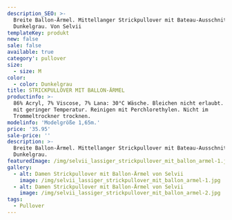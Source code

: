 ```yaml
---
description_SEO: >-
  Breite Ballon-Ärmel. Mittellanger Strickpullover mit Bateau-Ausschnitt. Farbe
  Dunkelgrau. Von Selvii
templateKey: produkt
new: false
sale: false
available: true
category': pullover
size:
  - size: M
color:
  - color: Dunkelgrau
title: STRICKPULLOVER MIT BALLON-ÄRMEL
productinfo: >-
  86% Acryl, 7% Viscose, 7% Lana: 30°C Wäsche. Bleichen nicht erlaubt. Bügeln
  mit geringer Temperatur. Reinigen mit Perchlorethylen. Nicht im
  Trommeltrockner trocknen.
modelinfo: 'Modelgröße 1,65m.'
price: '35.95'
sale-price: ''
description: >-
  Breite Ballon-Ärmel. Mittellanger Strickpullover mit Bateau-Ausschnitt. Farbe
  Dunkelgrau.
featuredImage: /img/selvii_lassiger_strickpullover_mit_ballon_armel-1.jpg
gallery:
  - alt: Damen Strickpullover mit Ballon-Ärmel von Selvii
    image: /img/selvii_lassiger_strickpullover_mit_ballon_armel-1.jpg
  - alt: Damen Strickpullover mit Ballon-Ärmel von Selvii
    image: /img/selvii_lassiger_strickpullover_mit_ballon_armel-2.jpg
tags:
  - Pullover
---
```


